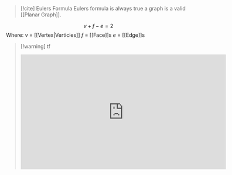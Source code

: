 >[!cite] Eulers Formula
>Eulers formula is always true a graph is a valid [[Planar Graph]].

$$v+f-e=2$$
Where:
$v$ = [[Vertex|Verticies]]
$f$ = [[Face]]s
$e$ = [[Edge]]s










>[!warning] tf
><iframe width="560" height="315" src="https://www.youtube.com/embed/nmgFG7PUHfo?start=576" title="YouTube video player" frameborder="0" allow="accelerometer; autoplay; clipboard-write; encrypted-media; gyroscope; picture-in-picture; web-share" allowfullscreen></iframe>

